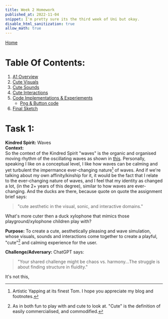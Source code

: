```yaml
---
title: Week 2 Homework
published_at: 2022-11-04
snippet: I'm pretty sure its the third week of Uni but okay.
disable_html_sanitization: true
allow_math: true
---
```


[Home](https://cclanchublo6.deno.dev/)

# Table Of Contents:

1. [A1 Overview](https://cclanchublo6.deno.dev/fourth-blog-post#a1-overview)
2. [Cute Visuals](https://cclanchublo6.deno.dev/fourth-blog-post#cute-visuals)
3. [Cute Sounds](https://cclanchublo6.deno.dev/fourth-blog-post#cute-sounds)
4. [Cute Interactions](https://cclanchublo6.deno.dev/fourth-blog-post#cute-interactions)
5. [Code Implementations & Experiements](https://cclanchublo6.deno.dev/fourth-blog-post#code-implementationexperiement)
   - [Png & Button code](https://cclanchublo6.deno.dev/fourth-blog-post#png--button-code)
6. [Final Sketch](https://cclanchublo6.deno.dev/fourth-blog-post#final-sketch)

# Task 1:

**Kindred Spirit:** Waves  
**Context:**  
So the context of the Kindred Spirit "waves" is the organic and organised moving rhythm of the oscillating waves as shown in [this](https://youtu.be/nqvJDkKsYYI?si=o4m5xbUzHIWzzB91). Personally, speaking I like on a conceptual level, I like how waves can be calming and yet turbulent the impermance ever-changing nature[^1] of waves. And if we're talking about my own affinity/kinship for it, it would be the fact that I relate to the ever-changing nature of waves, and I feel that my identity as changed a lot, (in the 2+ years of this degree), similar to how waves are ever-changing. And the ducks are there, because quote on quote the assignment brief says:

> "cute aesthetic in the visual, sonic, and interactive domains."

What's more cuter then a duck xylophone that mimics those playground/xylophone children play with?

**Purpose:**
To create a cute, aesthetically pleasing and wave simulation, whose visuals, sounds and interactions come together to create a playful, "cute"[^2] and calming experience for the user.

**Challenge/Adversary:**
ChatGPT says:

> "Your shared challenge might be chaos vs. harmony...The struggle is about finding structure in fluidity."

It's not this,

[^1]: Artistic Yapping at its finest Tom. I hope you appreciate my blog and footnotes.
[^2]: As in both fun to play with and cute to look at. "Cute" is the definition of easily commercialised, and commodified.
